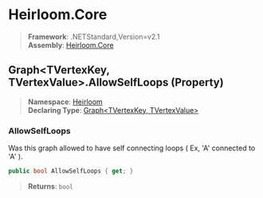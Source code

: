 # Heirloom.Core

> **Framework**: .NETStandard,Version=v2.1  
> **Assembly**: [Heirloom.Core][0]

## Graph\<TVertexKey, TVertexValue>.AllowSelfLoops (Property)

> **Namespace**: [Heirloom][0]  
> **Declaring Type**: [Graph\<TVertexKey, TVertexValue>][1]

### AllowSelfLoops

Was this graph allowed to have self connecting loops ( Ex, 'A' connected to 'A' ).

```cs
public bool AllowSelfLoops { get; }
```

> **Returns**: `bool`

[0]: ../../../Heirloom.Core.md
[1]: ../Graph[TVertexKey,TVertexValue].md
